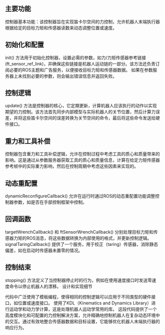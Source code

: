 ## 主要功能
控制器基本功能：该控制器旨在实现笛卡尔空间的力控制，允许机器人末端执行器根据给定的目标力矩和传感器读数来动态调整位置或速度。
## 初始化和配置
init() 方法用于初始化控制器，设置必需的参数，如力/力矩传感器参考链接 (ft_sensor_ref_link)，并确保这些链接是机器人运动链的一部分。该方法还负责订阅必要的ROS主题和广告服务，以便接收目标力矩和传感器数据。
如果在参数服务器上未找到必要的参数，则会输出错误信息并返回失败。
## 控制逻辑
update() 方法是控制器的核心，它定期更新，计算机器人应该执行的动作以实现期望的力控制。该方法首先同步内部模型与实际机器人的关节位置，然后计算力误差，并将这些笛卡尔空间的误差转换为关节空间的命令，最后将这些命令发送给硬件接口。
## 重力和工具补偿
控制器包含重力和工具补偿逻辑，允许在控制过程中考虑工具的质心和质量带来的影响。这是通过从参数服务器获取工具的质心和质量信息，计算在给定力矩传感器参考帧中的实际重力影响，然后在控制周期中考虑这些因素来实现的。
## 动态重配置
dynamicReconfigureCallback() 允许在运行时通过ROS的动态重配置功能调整控制器参数，如是否在手部控制框架中控制。
## 回调函数
targetWrenchCallback() 和 ftSensorWrenchCallback() 分别处理目标力矩和传感器力矩的ROS消息，将这些数据转换为内部使用的格式，并更新控制逻辑。
signalTaringCallback() 提供了一个服务，用于校正（taring）传感器，消除静态偏差，如在启动时传感器未置零的情况。
## 控制结束
stopping() 方法定义了当控制器停止时的行为，例如在使用速度接口时发送零速度命令以停止机器人的漂移。
设计和实现细节

代码中广泛使用了模板编程，使得相同的控制逻辑可以应用于不同类型的硬件接口，如位置或速度接口。
使用了KDL（Kinematics and Dynamics Library）进行运动学和动力学计算，这是处理机器人运动学常用的库。
这段代码提供了一个高度模块化和可配置的力控制解决方案，允许精确地控制机器人在复杂动态环境中的交互。通过有效地整合传感器数据和目标设置，它能够优化机器人末端执行器的响应行为。
